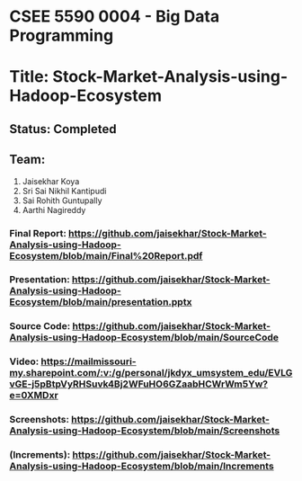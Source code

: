 # CSEE 5590 0004 - Big Data Programming
# Title: Stock-Market-Analysis-using-Hadoop-Ecosystem

## Status: Completed

## Team:
1. Jaisekhar Koya
2. Sri Sai Nikhil Kantipudi
3. Sai Rohith Guntupally
4. Aarthi Nagireddy

### Final Report: https://github.com/jaisekhar/Stock-Market-Analysis-using-Hadoop-Ecosystem/blob/main/Final%20Report.pdf

### Presentation: https://github.com/jaisekhar/Stock-Market-Analysis-using-Hadoop-Ecosystem/blob/main/presentation.pptx

### Source Code: https://github.com/jaisekhar/Stock-Market-Analysis-using-Hadoop-Ecosystem/blob/main/SourceCode

### Video: https://mailmissouri-my.sharepoint.com/:v:/g/personal/jkdyx_umsystem_edu/EVLGvGE-j5pBtpVyRHSuvk4Bj2WFuHO6GZaabHCWrWm5Yw?e=0XMDxr

### Screenshots: https://github.com/jaisekhar/Stock-Market-Analysis-using-Hadoop-Ecosystem/blob/main/Screenshots

### (Increments): https://github.com/jaisekhar/Stock-Market-Analysis-using-Hadoop-Ecosystem/blob/main/Increments

